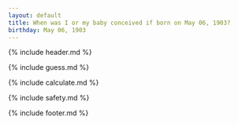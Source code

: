 ```yaml
---
layout: default
title: When was I or my baby conceived if born on May 06, 1903?
birthday: May 06, 1903
---
```


{% include header.md %}

{% include guess.md %}

{% include calculate.md %}

{% include safety.md %}

{% include footer.md %}



